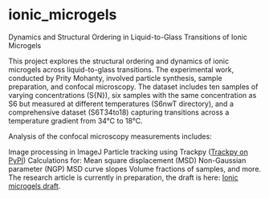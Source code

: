 # ionic_microgels
Dynamics and Structural Ordering in Liquid-to-Glass Transitions of Ionic Microgels

This project explores the structural ordering and dynamics of ionic microgels across liquid-to-glass transitions. The experimental work, conducted by Prity Mohanty, involved particle synthesis, sample preparation, and confocal microscopy. The dataset includes ten samples of varying concentrations (S{N}), six samples with the same concentration as S6 but measured at different temperatures (S6nwT directory), and a comprehensive dataset (S6T34to18) capturing transitions across a temperature gradient from 34°C to 18°C.

Analysis of the confocal microscopy measurements includes:

Image processing in ImageJ
Particle tracking using Trackpy (<a href="https://pypi.org/project/trackpy/">Trackpy on PyPI</a>)
Calculations for:
Mean square displacement (MSD)
Non-Gaussian parameter (NGP)
MSD curve slopes
Volume fractions of samples, and more.
The research article is currently in preparation, the draft is here: <a href="https://drive.google.com/file/d/1XVsjv-DAUPZjPdf9uDfZ-vOQRdJsHS9n/view?usp=sharing">Ionic microgels draft</a>.
